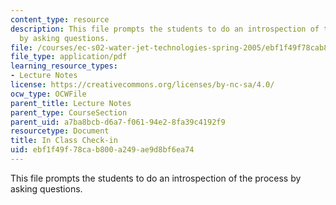 ```yaml
---
content_type: resource
description: This file prompts the students to do an introspection of the process
  by asking questions.
file: /courses/ec-s02-water-jet-technologies-spring-2005/ebf1f49f78cab800a249ae9d8bf6ea74_MITEC_S02S05_Inclass.pdf
file_type: application/pdf
learning_resource_types:
- Lecture Notes
license: https://creativecommons.org/licenses/by-nc-sa/4.0/
ocw_type: OCWFile
parent_title: Lecture Notes
parent_type: CourseSection
parent_uid: a7ba8bcb-d6a7-f061-94e2-8fa39c4192f9
resourcetype: Document
title: In Class Check-in
uid: ebf1f49f-78ca-b800-a249-ae9d8bf6ea74
---
```

This file prompts the students to do an introspection of the process by asking questions.